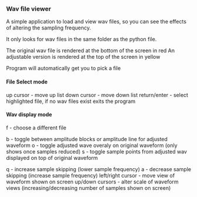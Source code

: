 ### Wav file viewer

A simple application to load and view wav files, so you can see the effects of altering the sampling frequency.

It only looks for wav files in the same folder as the python file.

The original wav file is rendered at the bottom of the screen in red
An adjustable version is rendered at the top of the screen in yellow

Program will automatically get you to pick a file

#### File Select mode

up cursor - move up list
down cursor - move down list
return/enter - select highlighted file, if no wav files exist exits the program

#### Wav display mode

f - choose a different file

b - toggle between amplitude blocks or amplitude line for adjusted waveform
o - toggle adjusted wave overaly on original waveform (only shows once samples reduced)
s - toggle sample points from adjusted wav displayed on top of original waveform

q - increase sample skipping (lower sample frequency)
a - decrease sample skipping (increase sample frequency)
left/right cursor - move view of waveform shown on screen
up/down cursors - alter scale of waveform views (increasing/decreasing number of samples shown on screen)

